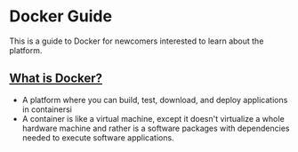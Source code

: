 # Docker Guide

This is a guide to Docker for newcomers interested to learn about the platform. 


## <ins> What is Docker? <ins>

- A platform where you can build, test, download, and deploy applications in containersi
- A container is like a virtual machine, except it doesn't virtualize a whole hardware machine and rather is a software packages with  dependencies needed to execute software applications. 
